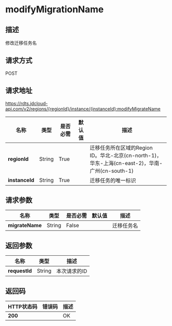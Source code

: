 # modifyMigrationName


## 描述
修改迁移任务名

## 请求方式
POST

## 请求地址
https://rdts.jdcloud-api.com/v2/regions/{regionId}/instance/{instanceId}:modifyMigrateName

|名称|类型|是否必需|默认值|描述|
|---|---|---|---|---|
|**regionId**|String|True| |迁移任务所在区域的Region ID。华北-北京(cn-north-1)，华东-上海(cn-east-2)，华南-广州(cn-south-1)|
|**instanceId**|String|True| |迁移任务的唯一标识|

## 请求参数
|名称|类型|是否必需|默认值|描述|
|---|---|---|---|---|
|**migrateName**|String|False| |迁移任务名|


## 返回参数
|名称|类型|描述|
|---|---|---|
|**requestId**|String|本次请求的ID|


## 返回码
|HTTP状态码|错误码|描述|
|---|---|---|
|**200**||OK|
